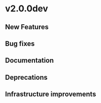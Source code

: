 # v2.0.0dev

## New Features

## Bug fixes

## Documentation 

## Deprecations

## Infrastructure improvements